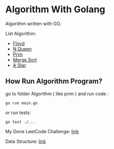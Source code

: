# Algorithm With Golang

Algorithm written with GO.

List Algorithm:

- [Floyd](./Floyd/main.go)
- [N Queen](./N_Queen/main.go)
- [Prim](./Prim/main.go)
- [Merge Sort](./Merge_Sort/main.go)
- [A Star](./A_Star/main.go)

## How Run Algorithm Program?

go to folder Algorithm ( like prim ) and run code :

```golang
go run main.go
```

or run tests:

```golang
go test ./...
```

My Done LeetCode Challenge: [link](./LeetCode/README.md)

Data Structure: [link](./DataStructure/)
